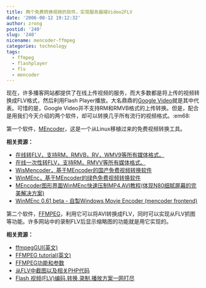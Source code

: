 ```yaml
---
title: 两个免费转换视频的软件，实现服务器端Video2FLV
date: '2006-08-12 19:12:32'
author: zrong
postid: '240'
slug: '240'
nicename: mencoder-ffmpeg
categories: technology
tags:
  - ffmpeg
  - flashplayer
  - flv
  - mencoder
---
```


现在，许多播客网站都提供了在线上传视频的服务，而大多数都是将上传的视频转换成FLV格式，然后利用Flash
Player播放。大名鼎鼎的[Google
Video](http://video.google.com/)就是其中代表。可惜的是，Google
Video并不支持RM和RMVB格式的上传转换。但是，配合是用我们今天介绍的两个软件，却可以转换几乎所有流行的视频格式。:em68:

<span
class="warning">第一个软件</span>，[MEncoder](http://oss.netfarm.it/mplayer-win32.php)，这是一个从Linux移植过来的免费视频转换工具。

**相关资源：**<!--more-->

-   [在线转FLV，支持RM，RMVB，RV，WMV9等所有媒体格式。](http://www.jiaotacn.com/dispbbs.asp?boardID=15&ID=296&page=1)
-   [在线一次性转FLV，支持RM，RMVV等所有媒体格式。](http://www.jiaotacn.com/dispbbs.asp?boardID=15&ID=343&page=1)
-   [WisMencoder，基于MEncoder的国产免费视频转换软件](http://mzys.blog.com.cn/archives/2006/24871.shtml)
-   [WinMEnc，基于MEncoder的绿色免费视频转换软件](http://www.crsky.com/soft/7354.html)
-   [MEncoder图形界面WinMEnc快速压制MP4.AVI教程(体现N80细腻屏幕的完美解决方案)](http://bbs.dospy.com/read-h-tid-84801.html)
-   [WinMEnc 0.61 beta - 自製Windows Movie Encoder (mencoder
    frontend)](http://www.hkepc.com/bbs/viewthread.php?tid=346269&extra=page%3D1)

<span
class="warning">第二个软件</span>，[FFMPEG](http://ffmpeg.mplayerhq.hu/)，利用它可以将AVI转换成FLV，同时可以实现从FLV抓图等功能。许多网站中的录制FLV后显示缩略图的功能就是用它实现的。

**相关资源：**

-   [ffmpegGUI(英文)](http://www.free-codecs.com/download/ffmpegGUI.htm)
-   [FFMPEG tutorial(英文)](http://soenkerohde.com/tutorials/ffmpeg)
-   [FFMPEG功能和参数](http://www.writely.com/View.aspx?docid=ajf3xsjz9vhb_bdht5mzm2vsx4)
-   [从FLV中截图以及相关PHP代码](http://www.writely.com/View.aspx?docID=ajf3xsjz9vhb_bdht6qjmw5fm6&revision=_latest)
-   [Flash
    视频(FLV)编码,转换,录制,播放方案一网打尽](http://blog.csdn.net/zwei1121/archive/2006/07/15/925298.aspx)

